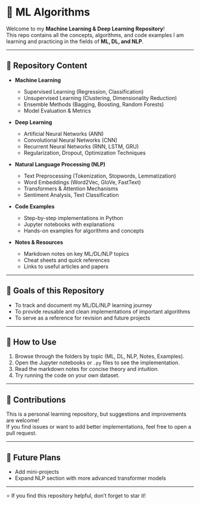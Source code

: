 # 🧠 ML Algorithms

Welcome to my **Machine Learning & Deep Learning Repository**!  
This repo contains all the concepts, algorithms, and code examples I am learning and practicing in the fields of **ML, DL, and NLP**.

---

## 📂 Repository Content

- **Machine Learning**  
  - Supervised Learning (Regression, Classification)  
  - Unsupervised Learning (Clustering, Dimensionality Reduction)  
  - Ensemble Methods (Bagging, Boosting, Random Forests)  
  - Model Evaluation & Metrics  

- **Deep Learning**  
  - Artificial Neural Networks (ANN)  
  - Convolutional Neural Networks (CNN)  
  - Recurrent Neural Networks (RNN, LSTM, GRU)  
  - Regularization, Dropout, Optimization Techniques  

- **Natural Language Processing (NLP)**  
  - Text Preprocessing (Tokenization, Stopwords, Lemmatization)  
  - Word Embeddings (Word2Vec, GloVe, FastText)  
  - Transformers & Attention Mechanisms  
  - Sentiment Analysis, Text Classification  

- **Code Examples**  
  - Step-by-step implementations in Python  
  - Jupyter notebooks with explanations  
  - Hands-on examples for algorithms and concepts  

- **Notes & Resources**  
  - Markdown notes on key ML/DL/NLP topics  
  - Cheat sheets and quick references  
  - Links to useful articles and papers  

---

## 🚀 Goals of this Repository
- To track and document my ML/DL/NLP learning journey  
- To provide reusable and clean implementations of important algorithms  
- To serve as a reference for revision and future projects  

---

## 📖 How to Use
1. Browse through the folders by topic (ML, DL, NLP, Notes, Examples).  
2. Open the Jupyter notebooks or `.py` files to see the implementation.  
3. Read the markdown notes for concise theory and intuition.  
4. Try running the code on your own dataset.  

---

## 🤝 Contributions
This is a personal learning repository, but suggestions and improvements are welcome!  
If you find issues or want to add better implementations, feel free to open a pull request.  

---

## 📌 Future Plans
- Add mini-projects
- Expand NLP section with more advanced transformer models  

---

⭐ If you find this repository helpful, don’t forget to star it!  
